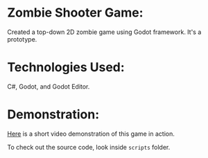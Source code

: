 # Zombie Shooter Game:
Created a top-down 2D zombie game using Godot framework. It's a prototype.

# Technologies Used:
C#, Godot, and Godot Editor.

# Demonstration:
[Here](https://vimeo.com/392856546) is a short video demonstration of this game in action.

To check out the source code, look inside `scripts` folder.
